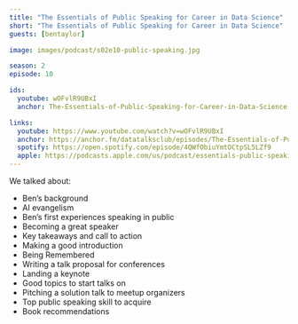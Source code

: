 ```yaml
---
title: "The Essentials of Public Speaking for Career in Data Science"
short: "The Essentials of Public Speaking for Career in Data Science"
guests: [bentaylor]

image: images/podcast/s02e10-public-speaking.jpg

season: 2
episode: 10

ids:
  youtube: wOFvlR9UBxI
  anchor: The-Essentials-of-Public-Speaking-for-Career-in-Data-Science---Ben-Taylor-et0m4p

links:
  youtube: https://www.youtube.com/watch?v=wOFvlR9UBxI
  anchor: https://anchor.fm/datatalksclub/episodes/The-Essentials-of-Public-Speaking-for-Career-in-Data-Science---Ben-Taylor-et0m4p
  spotify: https://open.spotify.com/episode/4QWfObiuYmtOCtpSL5LZf9
  apple: https://podcasts.apple.com/us/podcast/essentials-public-speaking-for-career-in-data-science/id1541710331?i=1000513669829
---
```



We talked about:

- Ben’s background
- AI evangelism
- Ben’s first experiences speaking in public
- Becoming a great speaker
- Key takeaways and call to action
- Making a good introduction
- Being Remembered
- Writing a talk proposal for conferences
- Landing a keynote
- Good topics to start talks on
- Pitching a solution talk to meetup organizers
- Top public speaking skill to acquire
- Book recommendations